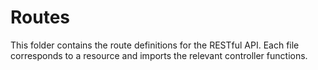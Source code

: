 # Routes

This folder contains the route definitions for the RESTful API. Each file corresponds to a resource and imports the relevant controller functions.
